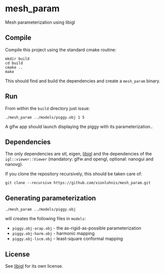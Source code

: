 # mesh_param
Mesh parameterization using libigl

## Compile

Compile this project using the standard cmake routine:

    mkdir build
    cd build
    cmake ..
    make

This should find and build the dependencies and create a `mesh_param` binary.

## Run

From within the `build` directory just issue:

    ./mesh_param ../models/piggy.obj 1 5

A glfw app should launch displaying the piggy with its parameterization..

## Dependencies

The only dependencies are stl, eigen, [libigl](libigl.github.io/libigl/) and
the dependencies of the `igl::viewer::Viewer` (mandatory: glfw and
opengl, optional: nanogui and nanovg).

If you clone the repository recursively, this should be taken care of:

    git clone --recursive https://github.com/xionluhnis/mesh_param.git

## Generating parameterization

    ./mesh_param ../models/piggy.obj

will creates the following files in `models`:
 * `piggy.obj-arap.obj` - the as-rigid-as-possible parameterization
 * `piggy.obj-harm.obj` - harmonic mapping
 * `piggy.obj-lscm.obj` - least-square conformal mapping

## License

See [libigl](libigl.github.io/libigl/) for its own license.

